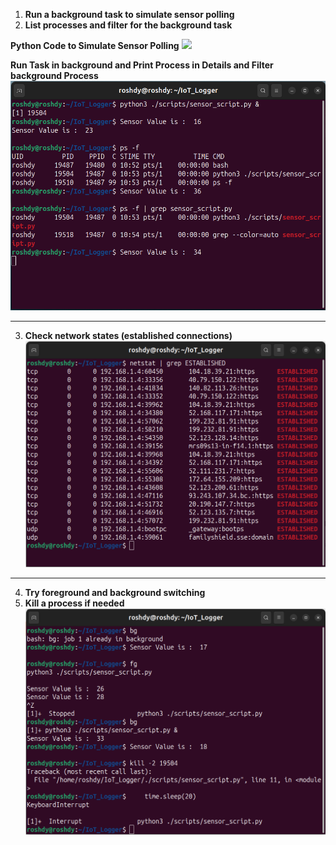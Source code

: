 1. **Run a background task to simulate sensor polling**    
2. **List processes and filter for the background task**

**Python Code to Simulate Sensor Polling**
![](Day_4/ScreenShot/1.png)

**Run Task in background and Print Process in Details and Filter background Process**
![](ScreenShot/2.png)
   
---

3. **Check network states (established connections)**
![](ScreenShot/4.png)
---

4. **Try foreground and background switching**
5. **Kill a process if needed**
  ![](ScreenShot/3.png)
